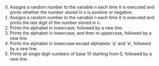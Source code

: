 0. Assigns a random number to the variable n each time it is executed and prints whether the number stored in n is positive or negative.
1. Assigns a random number to the variable n each time it is executed and prints the last digit of the number stored in n.
2. Prints the alphabet in lowercase, followed by a new line.
3. Prints the alphabet in lowercase, and then in uppercase, followed by a new line.
4. Prints the alphabet in lowercase except alphabets 'q' and 'e', followed by a new line.
5. Prints all single digit numbers of base 10 starting from 0, followed by a new line.
